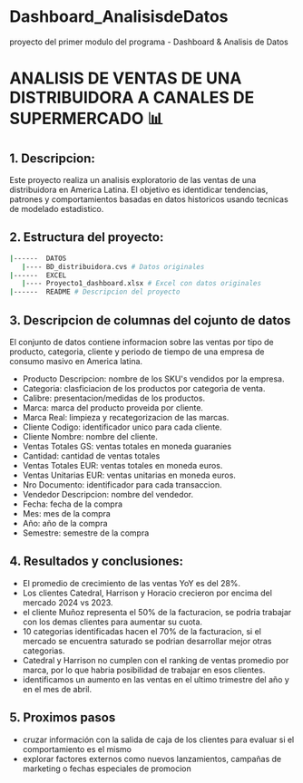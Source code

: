 # Dashboard_AnalisisdeDatos
 proyecto del primer modulo del programa - Dashboard & Analisis de Datos

#  ANALISIS DE VENTAS DE UNA DISTRIBUIDORA A CANALES DE SUPERMERCADO :bar_chart: 

## 1. Descripcion:
Este proyecto realiza un analisis exploratorio de las ventas de una distribuidora en America Latina. El objetivo es identidicar tendencias, patrones y comportamientos basadas en datos historicos usando tecnicas de modelado
estadistico.

## 2. Estructura del proyecto:
```bash
|------  DATOS
   |---- BD_distribuidora.cvs # Datos originales
|------  EXCEL
   |---- Proyecto1_dashboard.xlsx # Excel con datos originales
|------  README # Descripcion del proyecto
```

## 3. Descripcion de columnas del cojunto de datos
El conjunto de datos contiene informacion sobre las ventas por tipo de producto, categoria, cliente y periodo de tiempo de una empresa de consumo masivo en America latina.

- Producto Descripcion: nombre de los SKU's vendidos por la empresa.
- Categoria: clasficiacion de los productos por categorìa de venta.
- Calibre: presentacion/medidas de los productos.
- Marca: marca del producto proveida por cliente.
- Marca Real: limpieza y recategorizacion de las marcas.
- Cliente Codigo: identificador unico para cada cliente.
- Cliente Nombre: nombre del cliente.
- Ventas Totales GS: ventas totales en moneda guaranies
- Cantidad: cantidad de ventas totales
- Ventas Totales EUR: ventas totales en moneda euros.
- Ventas Unitarias EUR: ventas unitarias en moneda euros.
- Nro Documento: identificador para cada transaccion.
- Vendedor Descripcion: nombre del vendedor.
- Fecha: fecha de la compra 
- Mes: mes de la compra 
- Año: año de la compra
- Semestre: semestre de la compra

## 4. Resultados y conclusiones:
- El promedio de crecimiento de las ventas YoY es del 28%.
- Los clientes Catedral, Harrison y Horacio crecieron por encima del mercado 2024 vs 2023.
- el cliente Muñoz representa el 50% de la facturacion, se podria trabajar con los demas clientes para aumentar su cuota.
- 10 categorias identificadas hacen el 70% de la facturacion, si el mercado se encuentra saturado se podrian desarrollar mejor otras categorias. 
- Catedral y Harrison no cumplen con el ranking de ventas promedio por marca, por lo que habria posibilidad de trabajar en esos clientes.
- identificamos un aumento en las ventas en el ultimo trimestre del año y en el mes de abril. 

## 5. Proximos pasos
- cruzar información con la salida de caja de los clientes para evaluar si el comportamiento es el mismo
- explorar factores externos como nuevos lanzamientos, campañas de marketing o fechas especiales de promocion

